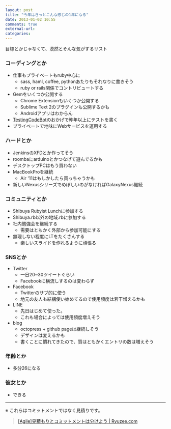 ```yaml
---
layout: post
title: "今年はきっとこんな感じの1年になる"
date: 2013-01-02 10:55
comments: true
external-url: 
categories: 
---
```


目標とかじゃなくて、漠然とそんな気がするリスト

### コーディングとか
- 仕事もプライベートもruby中心に
    - sass, haml, coffee, pythonあたりもそれなりに書きそう
    - ruby or rails関係でコントリビュートする
- Gemをいくつか公開する
    - Chrome Extensionもいくつか公開する
    - Sublime Text 2のプラグインも公開するかも
    - Androidアプリはわからん
- [TestingCodeBot](http://fk82.dev:88/2012/12/21/tdd-advent-calendar/)のおかげで昨年以上にテストを書く
- プライベートで地味にWebサービスを運用する

### ハードとか
- JenkinsのXFDとか作ってそう
- roombaにarduinoとかつなげて遊んでるかも
- デスクトップPCはもう買わない
- MacBookProを継続
    - Air '11はもしかしたら買っちゃうかも
- 新しいNexusシリーズでめぼしいのがなければGalaxyNexus継続

### コミュニティとか
- Shibuya Rubyist Lunchに参加する
- Shibuya.rb以外の地域.rbに参加する
- 社内勉強会を継続する
    - 需要はともかく外部から参加可能にする
- 無理しない程度にLTをたくさんする
    - 楽しいスライドを作れるように頑張る

### SNSとか
- Twitter
    - 一日20~30ツイートぐらい
    - Facebookに横流しするのは変わらず
- Facebook
    - Twitterのサブ的に使う
    - 地元の友人も結構使い始めてるので使用頻度は若干増えるかも
- LINE
    - 先日はじめて使った。
    - これも場合によっては使用頻度増えそう
- blog
    - octopress + github pageは継続しそう
    - デザインは変えるかも
    - 書くことに慣れてきたので、質はともかくエントリの数は増えそう

### 年齢とか
- 多分26になる

### 彼女とか
- できる



---

※ これらはコミットメントではなく見積りです。

> [[Agile]見積もりとコミットメントは分けよう | Ryuzee.com](http://www.ryuzee.com/contents/blog/3102)